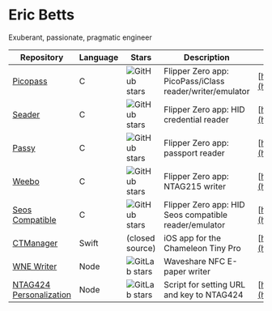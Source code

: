 # Eric Betts

Exuberant, passionate, pragmatic engineer

| Repository | Language | Stars | Description | Website |
|------------|----------|-------|-------------| --------|
| [Picopass](https://github.com/bettse/picopass) | C | ![GitHub stars](https://img.shields.io/github/stars/bettse/picopass?style=social) |  Flipper Zero app: PicoPass/iClass reader/writer/emulator | [https://lab.flipper.net/apps/picopass](https://lab.flipper.net/apps/picopass) |
| [Seader](https://github.com/bettse/seader) | C | ![GitHub stars](https://img.shields.io/github/stars/bettse/seader?style=social)  |  Flipper Zero app: HID credential reader | [https://seader.ericbetts.dev/](https://seader.ericbetts.dev/) |
| [Passy](https://github.com/bettse/passy) | C | ![GitHub stars](https://img.shields.io/github/stars/bettse/passy?style=social) |  Flipper Zero app: passport reader  |  [https://lab.flipper.net/apps/passy](https://lab.flipper.net/apps/passy) |
| [Weebo](https://github.com/bettse/weebo) | C | ![GitHub stars](https://img.shields.io/github/stars/bettse/weebo?style=social)  | Flipper Zero app: NTAG215 writer | [https://lab.flipper.net/apps/weebo](https://lab.flipper.net/apps/weebo) |
| [Seos Compatible](https://github.com/bettse/seos_compatible) | C | ![GitHub stars](https://img.shields.io/github/stars/bettse/seos_compatible?style=social)  |  Flipper Zero app: HID Seos compatible reader/emulator | [https://lab.flipper.net/apps/seos](https://lab.flipper.net/apps/seos) |
| [CTManager](https://gitlab.com/bettse/ctmanager) | Swift | (closed source) |  iOS app for the Chameleon Tiny Pro | [https://ctmanager.ericbetts.dev/](https://ctmanager.ericbetts.dev/) |
| [WNE Writer](https://gitlab.com/bettse/wne_writer) | Node | ![GitLab stars](https://img.shields.io/gitlab/stars/bettse/wne_writer?style=social) |  Waveshare NFC E-paper writer | |
| [NTAG424 Personalization](https://gitlab.com/bettse/ntag424_personalization) | Node | ![GitLab stars](https://img.shields.io/gitlab/stars/bettse/ntag424_personalization?style=social) | Script for setting URL and key to NTAG424 | [https://accessgranted.ericbetts.dev/](https://accessgranted.ericbetts.dev/) |


